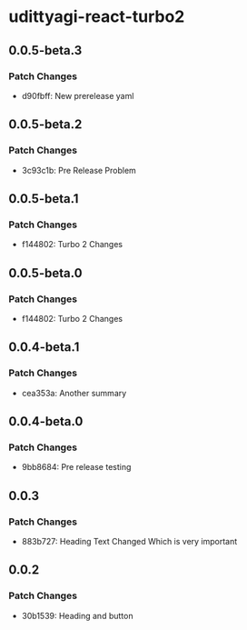# udittyagi-react-turbo2

## 0.0.5-beta.3

### Patch Changes

- d90fbff: New prerelease yaml

## 0.0.5-beta.2

### Patch Changes

- 3c93c1b: Pre Release Problem

## 0.0.5-beta.1

### Patch Changes

- f144802: Turbo 2 Changes

## 0.0.5-beta.0

### Patch Changes

- f144802: Turbo 2 Changes

## 0.0.4-beta.1

### Patch Changes

- cea353a: Another summary

## 0.0.4-beta.0

### Patch Changes

- 9bb8684: Pre release testing

## 0.0.3

### Patch Changes

- 883b727: Heading Text Changed
  Which is very important

## 0.0.2

### Patch Changes

- 30b1539: Heading and button
